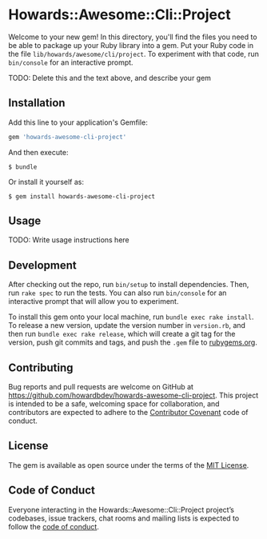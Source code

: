 # Howards::Awesome::Cli::Project

Welcome to your new gem! In this directory, you'll find the files you need to be able to package up your Ruby library into a gem. Put your Ruby code in the file `lib/howards/awesome/cli/project`. To experiment with that code, run `bin/console` for an interactive prompt.

TODO: Delete this and the text above, and describe your gem

## Installation

Add this line to your application's Gemfile:

```ruby
gem 'howards-awesome-cli-project'
```

And then execute:

    $ bundle

Or install it yourself as:

    $ gem install howards-awesome-cli-project

## Usage

TODO: Write usage instructions here

## Development

After checking out the repo, run `bin/setup` to install dependencies. Then, run `rake spec` to run the tests. You can also run `bin/console` for an interactive prompt that will allow you to experiment.

To install this gem onto your local machine, run `bundle exec rake install`. To release a new version, update the version number in `version.rb`, and then run `bundle exec rake release`, which will create a git tag for the version, push git commits and tags, and push the `.gem` file to [rubygems.org](https://rubygems.org).

## Contributing

Bug reports and pull requests are welcome on GitHub at https://github.com/howardbdev/howards-awesome-cli-project. This project is intended to be a safe, welcoming space for collaboration, and contributors are expected to adhere to the [Contributor Covenant](http://contributor-covenant.org) code of conduct.

## License

The gem is available as open source under the terms of the [MIT License](https://opensource.org/licenses/MIT).

## Code of Conduct

Everyone interacting in the Howards::Awesome::Cli::Project project’s codebases, issue trackers, chat rooms and mailing lists is expected to follow the [code of conduct](https://github.com/howardbdev/howards-awesome-cli-project/blob/master/CODE_OF_CONDUCT.md).
